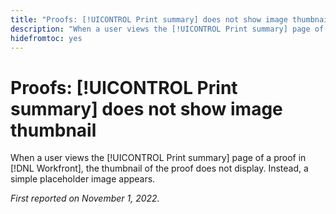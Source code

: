 ```yaml
---
title: "Proofs: [!UICONTROL Print summary] does not show image thumbnail"
description: "When a user views the [!UICONTROL Print summary] page of a proof in [!DNL Workfront], the thumbnail of the proof does not display. Instead, a simple placeholder image appears."
hidefromtoc: yes
---
```


# Proofs: [!UICONTROL Print summary] does not show image thumbnail

<!--This is on both the WF and WFP TOCs-->

When a user views the [!UICONTROL Print summary] page of a proof in [!DNL Workfront], the thumbnail of the proof does not display. Instead, a simple placeholder image appears.

_First reported on November 1, 2022._

